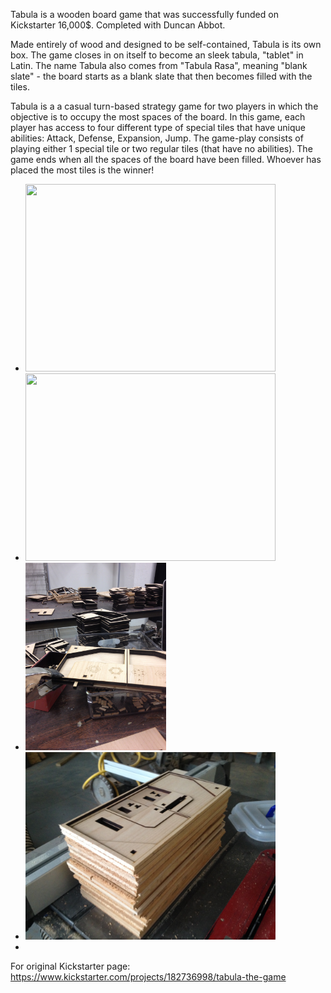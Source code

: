 Tabula is a wooden board game that was successfully funded on Kickstarter 16,000$. Completed with Duncan Abbot. 

Made entirely of wood and designed to be self-contained, Tabula is its own box. The game closes in on itself to become an sleek tabula, "tablet" in Latin.  The name Tabula  also comes from "Tabula Rasa", meaning "blank slate" - the board starts as a blank slate that then becomes filled with the tiles. 

Tabula is a a casual turn-based strategy game for two players in which the objective is to occupy the most spaces of the board. In this game, each player has access to four different type of special tiles that have unique abilities: Attack, Defense, Expansion, Jump. The game-play consists of playing either 1 special tile or two regular tiles (that have no abilities). The game ends when all the spaces of the board have been filled. Whoever has placed the most tiles is the winner!

<ul>
<li><img src="IMG_0184.JPG" height="300" width="400"></li>
<li><img src="IMG_0188.JPG" height="300" width="400"></li>
<li><img src="IMG_4299.JPG" height="300" width="225">
<li><img src="IMG_6026.JPG" height="300" width="400"></li>
<li></li>
</ul>

For original Kickstarter page:
https://www.kickstarter.com/projects/182736998/tabula-the-game
